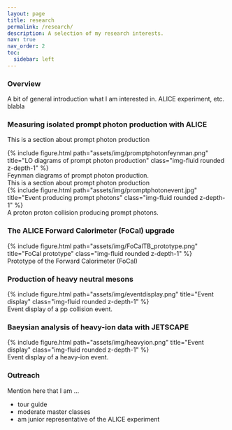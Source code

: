 ```yaml
---
layout: page
title: research
permalink: /research/
description: A selection of my research interests.
nav: true
nav_order: 2
toc:
  sidebar: left
---
```

### Overview
A bit of general introduction what I am interested in. ALICE experiment, etc. blabla
### Measuring isolated prompt photon production with ALICE
This is a section about prompt photon production
<div class="row">
    <div class="col-sm mt-3 mt-md-0">
        {% include figure.html path="assets/img/promptphotonfeynman.png" title="LO diagrams of prompt photon production" class="img-fluid rounded z-depth-1" %}
    </div>
</div>
<div class="caption">
    Feynman diagrams of prompt photon production.
</div>
This is a section about prompt photon production

<div class="row">
    <div class="col-sm mt-3 mt-md-0">
        {% include figure.html path="assets/img/promptphotonevent.jpg" title="Event producing prompt photons" class="img-fluid rounded z-depth-1" %}
    </div>
</div>
<div class="caption">
    A proton proton collision producing prompt photons.
</div>

### The ALICE Forward Calorimeter (FoCal) upgrade
<div class="row">
    <div class="col-sm mt-3 mt-md-0">
        {% include figure.html path="assets/img/FoCalTB_prototype.png" title="FoCal prototype" class="img-fluid rounded z-depth-1" %}
    </div>
</div>
<div class="caption">
    Prototype of the Forward Calorimeter (FoCal)
</div>

### Production of heavy neutral mesons
<div class="row">
    <div class="col-sm mt-3 mt-md-0">
        {% include figure.html path="assets/img/eventdisplay.png" title="Event display" class="img-fluid rounded z-depth-1" %}
    </div>
</div>
<div class="caption">
    Event display of a pp collision event.
</div>

### Baeysian analysis of heavy-ion data with JETSCAPE
<div class="row">
    <div class="col-sm mt-3 mt-md-0">
        {% include figure.html path="assets/img/heavyion.png" title="Event display" class="img-fluid rounded z-depth-1" %}
    </div>
</div>
<div class="caption">
    Event display of a heavy-ion event.
</div>

### Outreach
Mention here that I am ...
  - tour guide
  - moderate master classes
  - am junior representative of the ALICE experiment